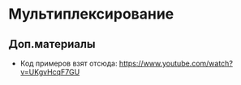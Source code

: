 # Мультиплексирование

## Доп.материалы
* Код примеров взят отсюда: https://www.youtube.com/watch?v=UKgvHcqF7GU
